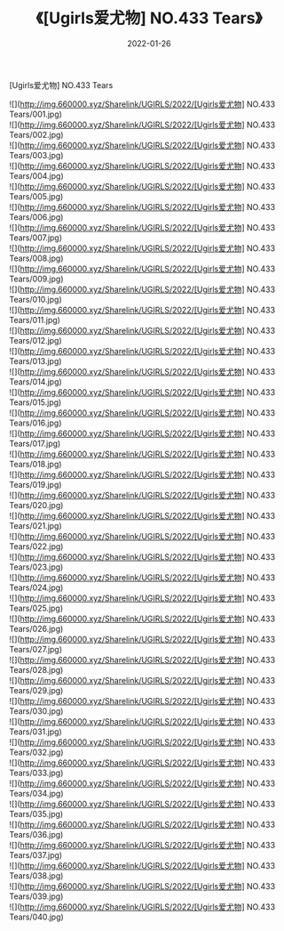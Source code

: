 ﻿---
layout: post
title:  《[Ugirls爱尤物] NO.433 Tears》
date:   2022-01-26
img: http://img.660000.xyz/Sharelink/UGIRLS/2022/[Ugirls爱尤物] NO.433 Tears/000.jpg
categories: [美女, 清纯, 唯美]
---

[Ugirls爱尤物] NO.433 Tears

 ![](http://img.660000.xyz/Sharelink/UGIRLS/2022/[Ugirls爱尤物] NO.433 Tears/001.jpg) <br>![](http://img.660000.xyz/Sharelink/UGIRLS/2022/[Ugirls爱尤物] NO.433 Tears/002.jpg) <br>![](http://img.660000.xyz/Sharelink/UGIRLS/2022/[Ugirls爱尤物] NO.433 Tears/003.jpg) <br>![](http://img.660000.xyz/Sharelink/UGIRLS/2022/[Ugirls爱尤物] NO.433 Tears/004.jpg) <br>![](http://img.660000.xyz/Sharelink/UGIRLS/2022/[Ugirls爱尤物] NO.433 Tears/005.jpg) <br>![](http://img.660000.xyz/Sharelink/UGIRLS/2022/[Ugirls爱尤物] NO.433 Tears/006.jpg) <br>![](http://img.660000.xyz/Sharelink/UGIRLS/2022/[Ugirls爱尤物] NO.433 Tears/007.jpg) <br>![](http://img.660000.xyz/Sharelink/UGIRLS/2022/[Ugirls爱尤物] NO.433 Tears/008.jpg) <br>![](http://img.660000.xyz/Sharelink/UGIRLS/2022/[Ugirls爱尤物] NO.433 Tears/009.jpg) <br>![](http://img.660000.xyz/Sharelink/UGIRLS/2022/[Ugirls爱尤物] NO.433 Tears/010.jpg) <br>![](http://img.660000.xyz/Sharelink/UGIRLS/2022/[Ugirls爱尤物] NO.433 Tears/011.jpg) <br>![](http://img.660000.xyz/Sharelink/UGIRLS/2022/[Ugirls爱尤物] NO.433 Tears/012.jpg) <br>![](http://img.660000.xyz/Sharelink/UGIRLS/2022/[Ugirls爱尤物] NO.433 Tears/013.jpg) <br>![](http://img.660000.xyz/Sharelink/UGIRLS/2022/[Ugirls爱尤物] NO.433 Tears/014.jpg) <br>![](http://img.660000.xyz/Sharelink/UGIRLS/2022/[Ugirls爱尤物] NO.433 Tears/015.jpg) <br>![](http://img.660000.xyz/Sharelink/UGIRLS/2022/[Ugirls爱尤物] NO.433 Tears/016.jpg) <br>![](http://img.660000.xyz/Sharelink/UGIRLS/2022/[Ugirls爱尤物] NO.433 Tears/017.jpg) <br>![](http://img.660000.xyz/Sharelink/UGIRLS/2022/[Ugirls爱尤物] NO.433 Tears/018.jpg) <br>![](http://img.660000.xyz/Sharelink/UGIRLS/2022/[Ugirls爱尤物] NO.433 Tears/019.jpg) <br>![](http://img.660000.xyz/Sharelink/UGIRLS/2022/[Ugirls爱尤物] NO.433 Tears/020.jpg) <br>![](http://img.660000.xyz/Sharelink/UGIRLS/2022/[Ugirls爱尤物] NO.433 Tears/021.jpg) <br>![](http://img.660000.xyz/Sharelink/UGIRLS/2022/[Ugirls爱尤物] NO.433 Tears/022.jpg) <br>![](http://img.660000.xyz/Sharelink/UGIRLS/2022/[Ugirls爱尤物] NO.433 Tears/023.jpg) <br>![](http://img.660000.xyz/Sharelink/UGIRLS/2022/[Ugirls爱尤物] NO.433 Tears/024.jpg) <br>![](http://img.660000.xyz/Sharelink/UGIRLS/2022/[Ugirls爱尤物] NO.433 Tears/025.jpg) <br>![](http://img.660000.xyz/Sharelink/UGIRLS/2022/[Ugirls爱尤物] NO.433 Tears/026.jpg) <br>![](http://img.660000.xyz/Sharelink/UGIRLS/2022/[Ugirls爱尤物] NO.433 Tears/027.jpg) <br>![](http://img.660000.xyz/Sharelink/UGIRLS/2022/[Ugirls爱尤物] NO.433 Tears/028.jpg) <br>![](http://img.660000.xyz/Sharelink/UGIRLS/2022/[Ugirls爱尤物] NO.433 Tears/029.jpg) <br>![](http://img.660000.xyz/Sharelink/UGIRLS/2022/[Ugirls爱尤物] NO.433 Tears/030.jpg) <br>![](http://img.660000.xyz/Sharelink/UGIRLS/2022/[Ugirls爱尤物] NO.433 Tears/031.jpg) <br>![](http://img.660000.xyz/Sharelink/UGIRLS/2022/[Ugirls爱尤物] NO.433 Tears/032.jpg) <br>![](http://img.660000.xyz/Sharelink/UGIRLS/2022/[Ugirls爱尤物] NO.433 Tears/033.jpg) <br>![](http://img.660000.xyz/Sharelink/UGIRLS/2022/[Ugirls爱尤物] NO.433 Tears/034.jpg) <br>![](http://img.660000.xyz/Sharelink/UGIRLS/2022/[Ugirls爱尤物] NO.433 Tears/035.jpg) <br>![](http://img.660000.xyz/Sharelink/UGIRLS/2022/[Ugirls爱尤物] NO.433 Tears/036.jpg) <br>![](http://img.660000.xyz/Sharelink/UGIRLS/2022/[Ugirls爱尤物] NO.433 Tears/037.jpg) <br>![](http://img.660000.xyz/Sharelink/UGIRLS/2022/[Ugirls爱尤物] NO.433 Tears/038.jpg) <br>![](http://img.660000.xyz/Sharelink/UGIRLS/2022/[Ugirls爱尤物] NO.433 Tears/039.jpg) <br>![](http://img.660000.xyz/Sharelink/UGIRLS/2022/[Ugirls爱尤物] NO.433 Tears/040.jpg) <br>
